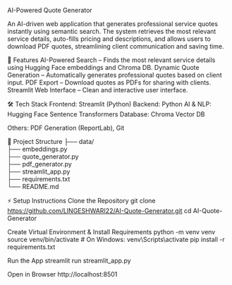 AI-Powered Quote Generator

An AI-driven web application that generates professional service quotes instantly using semantic search. The system retrieves the most relevant service details, auto-fills pricing and descriptions, and allows users to download PDF quotes, streamlining client communication and saving time.

🚀 Features
AI-Powered Search – Finds the most relevant service details using Hugging Face embeddings and Chroma DB.
Dynamic Quote Generation – Automatically generates professional quotes based on client input.
PDF Export – Download quotes as PDFs for sharing with clients.
Streamlit Web Interface – Clean and interactive user interface.

🛠 Tech Stack
Frontend: Streamlit (Python)
Backend: Python
AI & NLP: Hugging Face Sentence Transformers
Database: Chroma Vector DB

Others: PDF Generation (ReportLab), Git

📂 Project Structure
├── data/                
├── embeddings.py        
├── quote_generator.py   
├── pdf_generator.py     
├── streamlit_app.py     
├── requirements.txt     
└── README.md            

⚡ Setup Instructions
Clone the Repository
git clone https://github.com/LINGESHWARI22/AI-Quote-Generator.git
cd AI-Quote-Generator


Create Virtual Environment & Install Requirements
python -m venv venv
source venv/bin/activate  # On Windows: venv\Scripts\activate
pip install -r requirements.txt


Run the App
streamlit run streamlit_app.py


Open in Browser
http://localhost:8501
